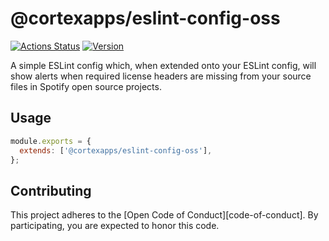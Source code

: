 # @cortexapps/eslint-config-oss

[![Actions Status](https://github.com/cortexapps/eslint-config-oss/workflows/Tests/badge.svg)](https://github.com/cortexapps/eslint-config-oss/actions)
[![Version](https://img.shields.io/npm/v/@cortexapps/eslint-config-oss.svg)](https://www.npmjs.com/package/@cortexapps/eslint-config-oss)

A simple ESLint config which, when extended onto your ESLint config, will show alerts when required license headers are missing from your source files in Spotify open source projects.

## Usage

```js
module.exports = {
  extends: ['@cortexapps/eslint-config-oss'],
};
```

## Contributing

This project adheres to the [Open Code of Conduct][code-of-conduct]. By participating, you are expected to honor this code.
